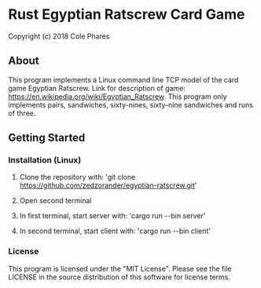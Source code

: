 # Rust Egyptian Ratscrew Card Game

Copyright (c) 2018 Cole Phares

## About

This program implements a Linux command line TCP model of the card game 
Egyptian Ratscrew. Link for description of game: 
https://en.wikipedia.org/wiki/Egyptian_Ratscrew.
This program only implements pairs, sandwiches, sixty-nines, sixty-nine sandwiches
and runs of three.

## Getting Started

### Installation (Linux)

1. Clone the repository with:
'git clone https://github.com/zedzorander/egyptian-ratscrew.git'

2. Open second terminal

3. In first terminal, start server with:
'cargo run --bin server'

4. In second terminal, start client with:
'cargo run --bin client'

### License

This program is licensed under the "MIT License". Please see the file LICENSE in the source distribution of this software for license terms.
